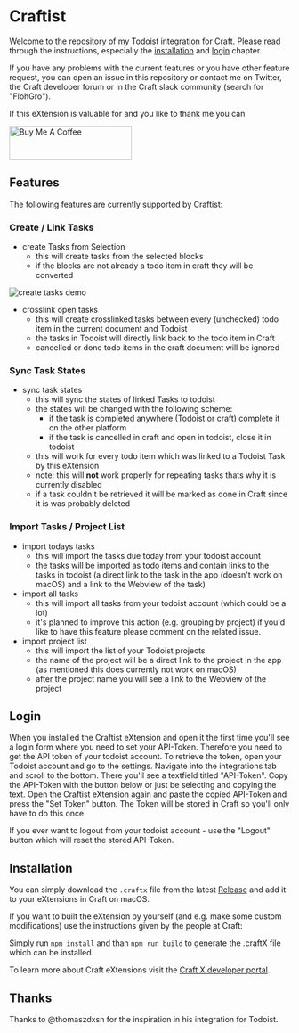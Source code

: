 # Craftist

Welcome to the repository of my Todoist integration for Craft.
Please read through the instructions, especially the [installation](#installation) and [login](#login) chapter.

If you have any problems with the current features or you have other feature request, you can open an issue in this repository or contact me on Twitter, the Craft developer forum or in the Craft slack community (search for "FlohGro").

If this eXtension is valuable for and you like to thank me you can

<a href="https://www.buymeacoffee.com/flohgro" target="_blank"><img src="https://cdn.buymeacoffee.com/buttons/v2/default-blue.png" alt="Buy Me A Coffee" style="height: 60px !important;width: 220px !important;" ></a>

## Features

The following features are currently supported by Craftist:

### Create / Link Tasks

- create Tasks from Selection
  - this will create tasks from the selected blocks
  - if the blocks are not already a todo item in craft they will be converted

![create tasks demo](https://www.loom.com/share/3220504dbae449ffa61a1390c2c27820)

- crosslink open tasks
  - this will create crosslinked tasks between every (unchecked) todo item in the current document and Todoist
  - the tasks in Todoist will directly link back to the todo item in Craft
  - cancelled or done todo items in the craft document will be ignored

### Sync Task States

- sync task states
  - this will sync the states of linked Tasks to todoist
  - the states will be changed with the following scheme:
    - if the task is completed anywhere (Todoist or craft) complete it on the other platform
    - if the task is cancelled in craft and open in todoist, close it in todoist
  - this will work for every todo item which was linked to a Todoist Task by this eXtension
  - note: this will **not** work properly for repeating tasks thats why it is currently disabled
  - if a task couldn't be retrieved it will be marked as done in Craft since it is was probably deleted

### Import Tasks / Project List

- import todays tasks
  - this will import the tasks due today from your todoist account
  - the tasks will be imported as todo items and contain links to the tasks in todoist (a direct link to the task in the app (doesn't work on macOS) and a link to the Webview of the task)
- import all tasks
  - this will import all tasks from your todoist account (which could be a lot)
  - it's planned to improve this action (e.g. grouping by project) if you'd like to have this feature please comment on the related issue.
- import project list
  - this will import the list of your Todoist projects
  - the name of the project will be a direct link to the project in the app (as mentioned this does currently not work on macOS)
  - after the project name you will see a link to the Webview of the project

## Login

When you installed the Craftist eXtension and open it the first time you'll see a login form where you need to set your API-Token.
Therefore you need to get the API token of your todoist account.
To retrieve the token, open your Todoist account and go to the settings. Navigate into the integrations tab and scroll to the bottom. There you'll see a textfield titled "API-Token". Copy the API-Token with the button below or just be selecting and copying the text.
Open the Craftist eXtension again and paste the copied API-Token and press the "Set Token" button.
The Token will be stored in Craft so you'll only have to do this once.

If you ever want to logout from your todoist account - use the "Logout" button which will reset the stored API-Token.

## Installation

You can simply download the `.craftx` file from the latest [Release](https://github.com/FlohGro-dev/Craftist/releases) and add it to your eXtensions in Craft on macOS.

If you want to built the eXtension by yourself (and e.g. make some custom modifications) use the instructions given by the people at Craft:

Simply run `npm install` and than `npm run build` to generate the .craftX file which can be installed.

To learn more about Craft eXtensions visit the [Craft X developer portal](https://developer.craft.do).

## Thanks

Thanks to @thomaszdxsn for the inspiration in his integration for Todoist.
